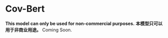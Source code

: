 # Cov-Bert
**This model can only be used for non-commercial purposes.**
**本模型只可以用于非商业用途。**
Coming Soon.
